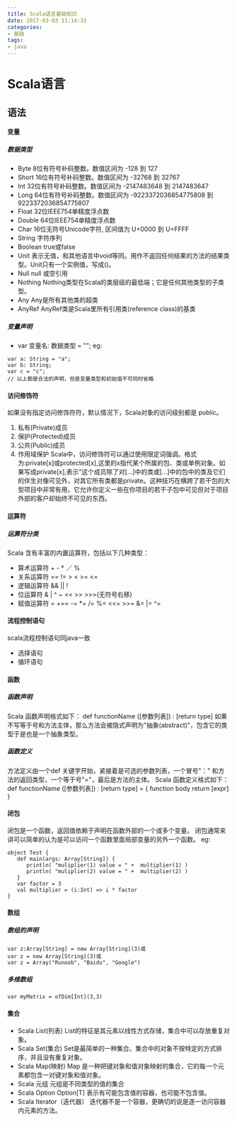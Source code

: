 ```yaml
---
title: Scala语言基础知识
date: 2017-03-03 11:14:33
categories: 
- 基础
tags:
- java
---
```


# Scala语言

## 语法

#### 变量

##### 数据类型

- Byte	8位有符号补码整数。数值区间为 -128 到 127
- Short	16位有符号补码整数。数值区间为 -32768 到 32767
- Int	32位有符号补码整数。数值区间为 -2147483648 到 2147483647
- Long	64位有符号补码整数。数值区间为 -9223372036854775808 到 9223372036854775807
- Float	32位IEEE754单精度浮点数
- Double	64位IEEE754单精度浮点数
- Char	16位无符号Unicode字符, 区间值为 U+0000 到 U+FFFF
- String	字符序列
- Boolean	true或false
- Unit	表示无值，和其他语言中void等同。用作不返回任何结果的方法的结果类型。Unit只有一个实例值，写成()。
- Null	null 或空引用
- Nothing	Nothing类型在Scala的类层级的最低端；它是任何其他类型的子类型。
- Any	Any是所有其他类的超类
- AnyRef	AnyRef类是Scala里所有引用类(reference class)的基类

##### 变量声明

- var 变量名: 数据类型 = "";
 eg:
 ```
 var a: String = "a";
 var b: String;
 var c = "c";
 // 以上都是合法的声明，但是变量类型和初始值不可同时省略
 ``` 

#### 访问修饰符

如果没有指定访问修饰符符，默认情况下，Scala对象的访问级别都是 public。

 1. 私有(Private)成员
 2. 保护(Protected)成员
 3. 公共(Public)成员
 4. 作用域保护 Scala中，访问修饰符可以通过使用限定词强调。格式为:private[x]或protected[x],这里的x指代某个所属的包、类或单例对象。如果写成private[x],表示"这个成员除了对[…]中的类或[…]中的包中的类及它们的伴生对像可见外，对其它所有类都是private。这种技巧在横跨了若干包的大型项目中非常有用，它允许你定义一些在你项目的若干子包中可见但对于项目外部的客户却始终不可见的东西。

#### 运算符

##### 运算符分类

Scala 含有丰富的内置运算符，包括以下几种类型：
- 算术运算符 + - * ／ %
- 关系运算符 == != > < >= <=
- 逻辑运算符 && || !
- 位运算符 & | ^ ~ << >> >>>(无符号右移)
- 赋值运算符 = +== -= *= /= %= <<= >>= &= |= ^=

#### 流程控制语句

scala流程控制语句同java一致
- 选择语句
- 循环语句

#### 函数

##### 函数声明

Scala 函数声明格式如下：
def functionName ([参数列表]) : [return type]
如果不写等于号和方法主体，那么方法会被隐式声明为"抽象(abstract)"，包含它的类型于是也是一个抽象类型。

##### 函数定义

方法定义由一个def 关键字开始，紧接着是可选的参数列表，一个冒号"：" 和方法的返回类型，一个等于号"="，最后是方法的主体。
Scala 函数定义格式如下：
def functionName ([参数列表]) : [return type] = {
   function body
   return [expr]
}

#### 闭包

闭包是一个函数，返回值依赖于声明在函数外部的一个或多个变量。
闭包通常来讲可以简单的认为是可以访问一个函数里面局部变量的另外一个函数。
eg:
```
object Test {  
   def main(args: Array[String]) {  
      println( "muliplier(1) value = " +  multiplier(1) )  
      println( "muliplier(2) value = " +  multiplier(2) )  
   }  
   var factor = 3  
   val multiplier = (i:Int) => i * factor  
}  
```

#### 数组

##### 数组的声明

```
var z:Array[String] = new Array[String](3)或
var z = new Array[String](3)或
var z = Array("Runoob", "Baidu", "Google")
```

##### 多维数组

```
var myMatrix = ofDim[Int](3,3)
```

#### 集合

- Scala List(列表)
List的特征是其元素以线性方式存储，集合中可以存放重复对象。
- Scala Set(集合)
Set是最简单的一种集合。集合中的对象不按特定的方式排序，并且没有重复对象。
- Scala Map(映射)
Map 是一种把键对象和值对象映射的集合，它的每一个元素都包含一对键对象和值对象。
- Scala 元组
元组是不同类型的值的集合
- Scala Option
Option[T] 表示有可能包含值的容器，也可能不包含值。
- Scala Iterator（迭代器）
迭代器不是一个容器，更确切的说是逐一访问容器内元素的方法。
